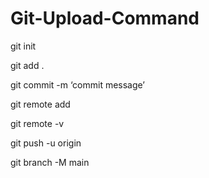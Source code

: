 # Git-Upload-Command

git init

git add .

git commit -m ‘commit message’

git remote add <url>

git remote -v

git push -u origin <branch-name>

git branch -M main
